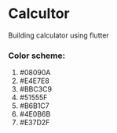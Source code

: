 # Calcultor
Building calculator using flutter

### Color scheme:
1. #08090A
2. #E4E7E8
3. #BBC3C9
4. #51555F
5. #B6B1C7
6. #4E0B6B
7. #E37D2F


